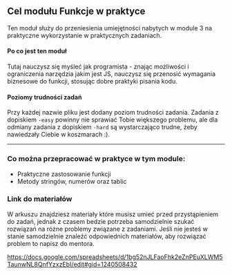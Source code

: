 ## Cel modułu Funkcje w praktyce

Ten moduł służy do przeniesienia umiejętności nabytych w module 3 na praktyczne wykorzystanie w praktycznych zadaniach.

#### Po co jest ten moduł

Tutaj nauczysz się myśleć jak programista - znając możliwości i ograniczenia narzędzia jakim jest JS, nauczysz się przenosić wymagania biznesowe do funkcji, stosując dobre praktyki pisania kodu.

#### Poziomy trudności zadań

Przy każdej nazwie pliku jest dodany poziom trudności zadania. Zadania z dopiskiem `-easy` powinny nie sprawiać Tobie większego problemu, ale dla odmiany zadania z dopiskiem `-hard` są wystarczająco trudne, żeby nawiedzały Ciebie w koszmarach :).

---

### Co można przepracować w praktyce w tym module:

- Praktyczne zastosowanie funkcji
- Metody stringów, numerów oraz tablic

### Link do materiałów

W arkuszu znajdziesz materiały które musisz umieć przed przystąpieniem do zadań, jednak z czasem bedzie potrzeba samodzielnie szukać rozwiązań na różne problemy związane z zadaniami. Jeśli nie jesteś w stanie samodzielnie znaleźć odpowiednich materiałów, aby rozwiązać problem to napisz do mentora.

https://docs.google.com/spreadsheets/d/1bg52nJLFaoFhk2eZnPEuXLWM5TaunwNL8QnfYzxzEbI/edit#gid=1240508432
